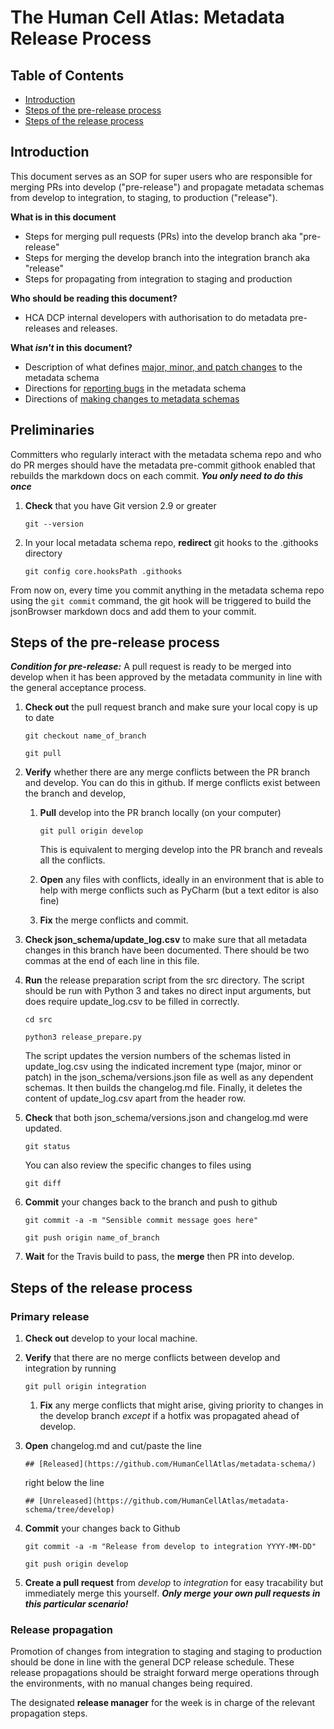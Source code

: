 # The Human Cell Atlas: Metadata Release Process

## Table of Contents
- [Introduction](#introduction)
- [Steps of the pre-release process](#steps-of-the-pre-release-process)
- [Steps of the release process](#steps-of-the-release-process)

## Introduction

This document serves as an SOP for super users who are responsible for merging PRs into develop ("pre-release") and propagate metadata schemas from develop to integration, to staging, to production ("release").

**What is in this document**
- Steps for merging pull requests (PRs) into the develop branch aka "pre-release"
- Steps for merging the develop branch into the integration branch aka "release"
- Steps for propagating from integration to staging and production

 **Who should be reading this document?**
 - HCA DCP internal developers with authorisation to do metadata pre-releases and releases.

 **What *isn't* in this document?**
- Description of what defines [major, minor, and patch changes](metadata-schema/docs/evolution.md#schema-versioning) to the metadata schema
- Directions for [reporting bugs](metadata-schema/docs/contributing.md#reporting-bugs) in the metadata schema
- Directions of [making changes to metadata schemas](metadata-schema/docs/committers.md)


## Preliminaries

Committers who regularly interact with the metadata schema repo and who do PR merges should have the metadata pre-commit githook enabled that rebuilds the markdown docs on each commit. ***You only need to do this once***

1. **Check** that you have Git version 2.9 or greater

    `git --version`

2. In your local metadata schema repo, **redirect** git hooks to the .githooks directory

    `git config core.hooksPath .githooks`

From now on, every time you commit anything in the metadata schema repo using the `git commit` command, the git hook will be triggered to build the jsonBrowser markdown docs and add them to your commit.


## Steps of the pre-release process

***Condition for pre-release:*** A pull request is ready to be merged into develop when it has been approved by the metadata community in line with the general acceptance process.


1. **Check out** the pull request branch and make sure your local copy is up to date

    `git checkout name_of_branch`

    `git pull`

1. **Verify** whether there are any merge conflicts between the PR branch and develop. You can do this in github. If merge conflicts exist between the branch and develop,

    1. **Pull** develop into the PR branch locally (on your computer)

        `git pull origin develop`

        This is equivalent to merging develop into the PR branch and reveals all the conflicts.

    1. **Open** any files with conflicts, ideally in an environment that is able to help with merge conflicts such as PyCharm (but a text editor is also fine)

    1. **Fix** the merge conflicts and commit.

1. **Check json_schema/update_log.csv** to make sure that all metadata changes in this branch have been documented. There should be two commas at the end of each line in this file.

1. **Run** the release preparation script from the src directory. The script should be run with Python 3 and takes no direct input arguments, but does require update_log.csv to be filled in correctly.

    `cd src`

    `python3 release_prepare.py`

    The script updates the version numbers of the schemas listed in update_log.csv using the indicated increment type (major, minor or patch) in the json_schema/versions.json file as well as any dependent schemas. It then builds the changelog.md file. Finally, it deletes the content of update_log.csv apart from the header row.

1. **Check** that both json_schema/versions.json and changelog.md were updated.

    `git status`

    You can also review the specific changes to files using

    `git diff`

1. **Commit** your changes back to the branch and push to github

    `git commit -a -m "Sensible commit message goes here"`

    `git push origin name_of_branch`

1. **Wait** for the Travis build to pass, the **merge** then PR into develop.



## Steps of the release process

### Primary release

1. **Check out** develop to your local machine.

1. **Verify** that there are no merge conflicts between develop and integration by running

    `git pull origin integration`

    1. **Fix** any merge conflicts that might arise, giving priority to changes in the develop branch *except* if a hotfix was propagated ahead of develop.

1. **Open** changelog.md and cut/paste the line

    `## [Released](https://github.com/HumanCellAtlas/metadata-schema/)`

    right below the line

    `## [Unreleased](https://github.com/HumanCellAtlas/metadata-schema/tree/develop)`

1. **Commit** your changes back to Github

    `git commit -a -m "Release from develop to integration YYYY-MM-DD"`

    `git push origin develop`

1. **Create a pull request** from *develop* to *integration* for easy tracability but immediately merge this yourself. ***Only merge your own pull requests in this particular scenario!***


### Release propagation

Promotion of changes from integration to staging and staging to production should be done in line with the general DCP release schedule. These release propagations should be straight forward merge operations through the environments, with no manual changes being required.

The designated **release manager** for the week is in charge of the relevant propagation steps.





